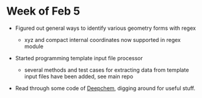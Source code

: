 # Week of Feb 5

* Figured out general ways to identify various geometry forms with regex
    - xyz and compact internal coordinates now supported in regex module

* Started programming template input file processor
    - several methods and test cases for extracting data from template input files have been added, see main repo

* Read through some code of [Deepchem](https://github.com/deepchem/deepchem), digging around for useful stuff.
